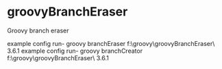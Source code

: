 # groovyBranchEraser
Groovy branch eraser

example config run-  groovy branchEraser f:\groovy\groovyBranchEraser\ 3.6.1
example config run-  groovy branchCreator f:\groovy\groovyBranchEraser\ 3.6.1
